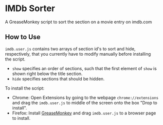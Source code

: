 # IMDb Sorter
A GreaseMonkey script to sort the section on a movie entry on imdb.com

## How to Use
`imdb.user.js` contains two arrays of section id's to sort and hide, respectively, that you currently have to modify manually before installing the script.
* `show` specifies an order of sections, such that the first element of `show` is shown right below the title section.
* `hide` specifies sections that should be hidden.

To install the script:
* Chrome: Open Extensions by going to the webpage `chrome://extensions` and drag the `imdb.user.js` to middle of the screen onto the box "Drop to install".
* Firefox: Install [GreaseMonkey](https://addons.mozilla.org/da/firefox/addon/greasemonkey/) and drag `imdb.user.js` to a browser page to install.
